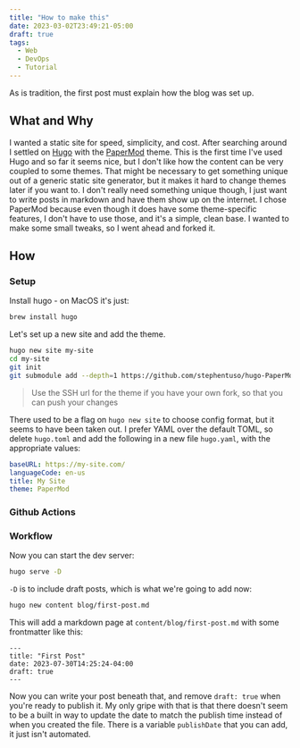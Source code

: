 ```yaml
---
title: "How to make this"
date: 2023-03-02T23:49:21-05:00
draft: true
tags:
  - Web
  - DevOps
  - Tutorial
---
```


As is tradition, the first post must explain how the blog
was set up.

## What and Why

I wanted a static site for speed, simplicity, and cost. After searching around I settled on [Hugo](https://gohugo.io/) with the
[PaperMod](https://github.com/adityatelange/hugo-PaperMod) theme. This
is the first time I've used Hugo and so far it seems nice, but I don't like how the content can be very coupled to some themes. That might be necessary to get something unique out of a generic
static site generator, but it makes it hard to change themes later if you want to. I don't really need something unique though, I just want to write posts in markdown and have them show up on the internet. I chose PaperMod because even though it does have some theme-specific features, I don't have to use those, and it's a simple, clean base. I wanted to make some small tweaks, so I went ahead and forked it.

## How

### Setup

Install hugo - on MacOS it's just:

```sh
brew install hugo
```

Let's set up a new site and add the theme.

```sh
hugo new site my-site
cd my-site
git init
git submodule add --depth=1 https://github.com/stephentuso/hugo-PaperMod.git themes/PaperMod
```
> Use the SSH url for the theme if you have your own fork, so that you can push your changes

There used to be a flag on `hugo new site` to choose config format, but it seems to have been taken out. I prefer YAML over the default TOML, so delete `hugo.toml` and add the following in a new file `hugo.yaml`, with the appropriate values:

```yaml
baseURL: https://my-site.com/
languageCode: en-us
title: My Site
theme: PaperMod
```

### Github Actions



### Workflow

Now you can start the dev server:

```sh
hugo serve -D
```

`-D` is to include draft posts, which is what we're going to add now:

```sh
hugo new content blog/first-post.md
```

This will add a markdown page at `content/blog/first-post.md` with some frontmatter like this:

```;
---
title: "First Post"
date: 2023-07-30T14:25:24-04:00
draft: true
---
```

Now you can write your post beneath that, and remove `draft: true` when you're ready to publish it. My only gripe with that is that there doesn't seem to be a built in way to update the date to match the publish time instead of when you created the file. There is a variable `publishDate` that you can add, it just isn't automated.


